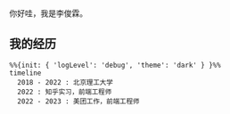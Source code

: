 <div style="display: flex;">
  <span>你好哇，我是李俊霖。</span>
</div>

## 我的经历

```mermaid
%%{init: { 'logLevel': 'debug', 'theme': 'dark' } }%%
timeline
  2018 - 2022 : 北京理工大学
  2022 : 知乎实习，前端工程师
  2022 - 2023 : 美团工作，前端工程师
```
